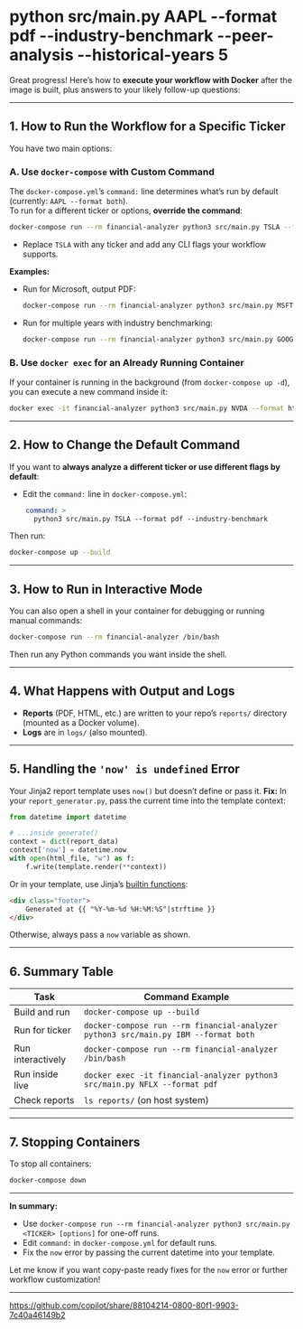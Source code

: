 # python src/main.py AAPL --format pdf --industry-benchmark --peer-analysis --historical-years 5

Great progress! Here’s how to **execute your workflow with Docker** after the image is built, plus answers to your likely follow-up questions:

---

## 1. **How to Run the Workflow for a Specific Ticker**

You have two main options:

### **A. Use `docker-compose` with Custom Command**

The `docker-compose.yml`’s `command:` line determines what’s run by default (currently: `AAPL --format both`).  
To run for a different ticker or options, **override the command**:

```bash
docker-compose run --rm financial-analyzer python3 src/main.py TSLA --format pdf
```

- Replace `TSLA` with any ticker and add any CLI flags your workflow supports.

**Examples:**

- Run for Microsoft, output PDF:
  ```bash
  docker-compose run --rm financial-analyzer python3 src/main.py MSFT --format pdf
  ```
- Run for multiple years with industry benchmarking:
  ```bash
  docker-compose run --rm financial-analyzer python3 src/main.py GOOGL --historical-years 7 --industry-benchmark --format both
  ```

### **B. Use `docker exec` for an Already Running Container**

If your container is running in the background (from `docker-compose up -d`), you can execute a new command inside it:

```bash
docker exec -it financial-analyzer python3 src/main.py NVDA --format html
```

---

## 2. **How to Change the Default Command**

If you want to **always analyze a different ticker or use different flags by default**:

- Edit the `command:` line in `docker-compose.yml`:

```yaml
    command: >
      python3 src/main.py TSLA --format pdf --industry-benchmark
```
Then run:
```bash
docker-compose up --build
```

---

## 3. **How to Run in Interactive Mode**

You can also open a shell in your container for debugging or running manual commands:

```bash
docker-compose run --rm financial-analyzer /bin/bash
```
Then run any Python commands you want inside the shell.

---

## 4. **What Happens with Output and Logs**

- **Reports** (PDF, HTML, etc.) are written to your repo’s `reports/` directory (mounted as a Docker volume).
- **Logs** are in `logs/` (also mounted).

---

## 5. **Handling the `'now' is undefined` Error**

Your Jinja2 report template uses `now()` but doesn’t define or pass it.
**Fix:** In your `report_generator.py`, pass the current time into the template context:

```python
from datetime import datetime

# ...inside generate()
context = dict(report_data)
context['now'] = datetime.now
with open(html_file, "w") as f:
    f.write(template.render(**context))
```
Or in your template, use Jinja’s [builtin functions](https://jinja.palletsprojects.com/en/3.0.x/templates/#date):

```html
<div class="footer">
    Generated at {{ "%Y-%m-%d %H:%M:%S"|strftime }}
</div>
```
Otherwise, always pass a `now` variable as shown.

---

## 6. **Summary Table**

| Task              | Command Example                                                                                           |
|-------------------|----------------------------------------------------------------------------------------------------------|
| Build and run     | `docker-compose up --build`                                                                              |
| Run for ticker    | `docker-compose run --rm financial-analyzer python3 src/main.py IBM --format both`                       |
| Run interactively | `docker-compose run --rm financial-analyzer /bin/bash`                                                   |
| Run inside live   | `docker exec -it financial-analyzer python3 src/main.py NFLX --format pdf`                               |
| Check reports     | `ls reports/` (on host system)                                                                           |

---

## 7. **Stopping Containers**

To stop all containers:
```bash
docker-compose down
```

---

**In summary:**  
- Use `docker-compose run --rm financial-analyzer python3 src/main.py <TICKER> [options]` for one-off runs.
- Edit `command:` in `docker-compose.yml` for default runs.
- Fix the `now` error by passing the current datetime into your template.

Let me know if you want copy-paste ready fixes for the `now` error or further workflow customization!

---
https://github.com/copilot/share/88104214-0800-80f1-9903-7c40a46149b2

